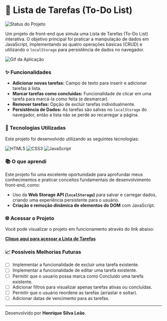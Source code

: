 # 📝 Lista de Tarefas (To-Do List)

![Status do Projeto](https://img.shields.io/badge/Status-Concluído-brightgreen)

Um projeto de front-end que simula uma Lista de Tarefas (To-Do List) interativa. O objetivo principal foi praticar a manipulação de dados em JavaScript, implementando as quatro operações básicas (CRUD) e utilizando o `localStorage` para persistência de dados no navegador.

![Gif da Aplicação](https://i.imgur.com/your-gif-url.gif) 

### ✨ Funcionalidades

* **Adicionar novas tarefas:** Campo de texto para inserir e adicionar tarefas à lista.
* **Marcar tarefas como concluídas:** Funcionalidade de clicar em uma tarefa para marcá-la como feita (e desmarcar).
* **Remover tarefas:** Opção de excluir tarefas individualmente.
* **Persistência de Dados:** As tarefas são salvas no `localStorage` do navegador, então a lista não se perde ao recarregar a página.

### 🚀 Tecnologias Utilizadas

Este projeto foi desenvolvido utilizando as seguintes tecnologias:

![HTML5](https://img.shields.io/badge/HTML5-E34F26?style=for-the-badge&logo=html5&logoColor=white)
![CSS3](https://img.shields.io/badge/CSS3-1572B6?style=for-the-badge&logo=css3&logoColor=white)
![JavaScript](https://img.shields.io/badge/JavaScript-F7DF1E?style=for-the-badge&logo=javascript&logoColor=black)

### 📚 O que aprendi

Este projeto foi uma excelente oportunidade para aprofundar meus conhecimentos e praticar conceitos fundamentais de desenvolvimento front-end, como:

* Uso da **Web Storage API (`localStorage`)** para salvar e carregar dados, criando uma experiência persistente para o usuário.
* **Criação e remoção dinâmica de elementos do DOM** com JavaScript.

### 🌐 Acessar o Projeto

Você pode visualizar o projeto em funcionamento através do link abaixo:

[**Clique aqui para acessar a Lista de Tarefas**]()

### 📈 Possíveis Melhorias Futuras

* [ ] Implementar a funcionalidade de excluir uma tarefa existente.
* [ ] Implementar a funcionalidade de editar uma tarefa existente.
* [ ] Permitir que o usuario possa marca como Concluído uma tarefa existente.
* [ ] Adicionar filtros para visualizar apenas tarefas ativas ou concluídas.
* [ ] Permitir que o usuário reordene as tarefas (arrastar e soltar).
* [ ] Adicionar datas de vencimento para as tarefas.

---
Desenvolvido por **Henrique Silva Leão**.
